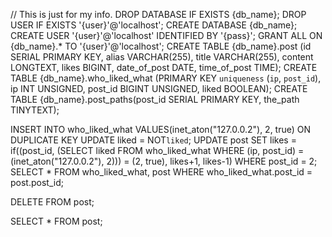 // This is just for my info.
DROP DATABASE IF EXISTS {db_name};
DROP USER IF EXISTS '{user}'@'localhost';
CREATE DATABASE {db_name};
CREATE USER '{user}'@'localhost' IDENTIFIED BY '{pass}';
GRANT ALL ON {db_name}.* TO '{user}'@'localhost';
CREATE TABLE {db_name}.post (id SERIAL PRIMARY KEY, alias VARCHAR(255), title VARCHAR(255), content LONGTEXT, likes BIGINT, date_of_post DATE, time_of_post TIME);
CREATE TABLE {db_name}.who_liked_what (PRIMARY KEY `uniqueness` (`ip`, `post_id`), ip INT UNSIGNED, post_id BIGINT UNSIGNED, liked BOOLEAN);
CREATE TABLE {db_name}.post_paths(post_id SERIAL PRIMARY KEY, the_path TINYTEXT);

INSERT INTO who_liked_what VALUES(inet_aton("127.0.0.2"), 2, true) ON DUPLICATE KEY UPDATE liked = NOT`liked`;
UPDATE post SET likes = if((post_id, (SELECT liked FROM who_liked_what WHERE (ip, post_id) = (inet_aton("127.0.0.2"), 2))) = (2, true), likes+1, likes-1) WHERE post_id = 2;
SELECT * FROM who_liked_what, post WHERE who_liked_what.post_id = post.post_id;


DELETE FROM post;

SELECT * FROM post;